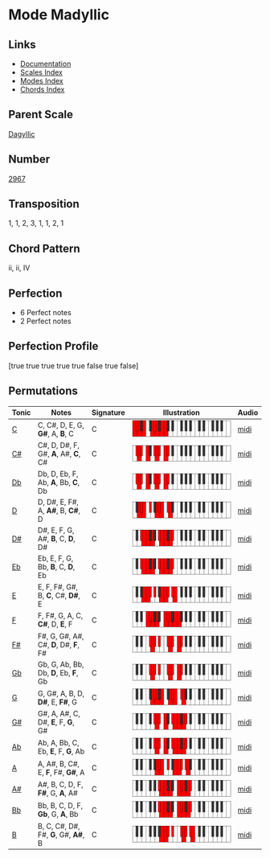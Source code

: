# Mode Madyllic

## Links

- [Documentation](README.md)
- [Scales Index](Scales.md)
- [Modes Index](Modes.md)
- [Chords Index](Chords.md)

## Parent Scale

[Dagyllic](ScaleDagyllic.md)

## Number

[2967](https://ianring.com/musictheory/scales/2967)

## Transposition

1, 1, 2, 3, 1, 1, 2, 1

## Chord Pattern

ii, ii, IV

## Perfection

- 6 Perfect notes
- 2 Perfect notes

## Perfection Profile

[true true true true true false true false]

## Permutations

| Tonic | Notes | Signature | Illustration | Audio |
|-------|-------|-----------|--------------|-------|
| [C](ModeCNaturalMadyllic.md) | C, C#, D, E, G, **G#**, A, **B**, C | C | ![CNaturalMadyllic](ModeCNaturalMadyllic.png) | [midi](https://github.com/edipermadi/music/blob/main/docs/ModeCNaturalMadyllic.mid?raw=true) |
| [C#](ModeCSharpMadyllic.md) | C#, D, D#, F, G#, **A**, A#, **C**, C# | C | ![CSharpMadyllic](ModeCSharpMadyllic.png) | [midi](https://github.com/edipermadi/music/blob/main/docs/ModeCSharpMadyllic.mid?raw=true) |
| [Db](ModeDFlatMadyllic.md) | Db, D, Eb, F, Ab, **A**, Bb, **C**, Db | C | ![DFlatMadyllic](ModeDFlatMadyllic.png) | [midi](https://github.com/edipermadi/music/blob/main/docs/ModeDFlatMadyllic.mid?raw=true) |
| [D](ModeDNaturalMadyllic.md) | D, D#, E, F#, A, **A#**, B, **C#**, D | C | ![DNaturalMadyllic](ModeDNaturalMadyllic.png) | [midi](https://github.com/edipermadi/music/blob/main/docs/ModeDNaturalMadyllic.mid?raw=true) |
| [D#](ModeDSharpMadyllic.md) | D#, E, F, G, A#, **B**, C, **D**, D# | C | ![DSharpMadyllic](ModeDSharpMadyllic.png) | [midi](https://github.com/edipermadi/music/blob/main/docs/ModeDSharpMadyllic.mid?raw=true) |
| [Eb](ModeEFlatMadyllic.md) | Eb, E, F, G, Bb, **B**, C, **D**, Eb | C | ![EFlatMadyllic](ModeEFlatMadyllic.png) | [midi](https://github.com/edipermadi/music/blob/main/docs/ModeEFlatMadyllic.mid?raw=true) |
| [E](ModeENaturalMadyllic.md) | E, F, F#, G#, B, **C**, C#, **D#**, E | C | ![ENaturalMadyllic](ModeENaturalMadyllic.png) | [midi](https://github.com/edipermadi/music/blob/main/docs/ModeENaturalMadyllic.mid?raw=true) |
| [F](ModeFNaturalMadyllic.md) | F, F#, G, A, C, **C#**, D, **E**, F | C | ![FNaturalMadyllic](ModeFNaturalMadyllic.png) | [midi](https://github.com/edipermadi/music/blob/main/docs/ModeFNaturalMadyllic.mid?raw=true) |
| [F#](ModeFSharpMadyllic.md) | F#, G, G#, A#, C#, **D**, D#, **F**, F# | C | ![FSharpMadyllic](ModeFSharpMadyllic.png) | [midi](https://github.com/edipermadi/music/blob/main/docs/ModeFSharpMadyllic.mid?raw=true) |
| [Gb](ModeGFlatMadyllic.md) | Gb, G, Ab, Bb, Db, **D**, Eb, **F**, Gb | C | ![GFlatMadyllic](ModeGFlatMadyllic.png) | [midi](https://github.com/edipermadi/music/blob/main/docs/ModeGFlatMadyllic.mid?raw=true) |
| [G](ModeGNaturalMadyllic.md) | G, G#, A, B, D, **D#**, E, **F#**, G | C | ![GNaturalMadyllic](ModeGNaturalMadyllic.png) | [midi](https://github.com/edipermadi/music/blob/main/docs/ModeGNaturalMadyllic.mid?raw=true) |
| [G#](ModeGSharpMadyllic.md) | G#, A, A#, C, D#, **E**, F, **G**, G# | C | ![GSharpMadyllic](ModeGSharpMadyllic.png) | [midi](https://github.com/edipermadi/music/blob/main/docs/ModeGSharpMadyllic.mid?raw=true) |
| [Ab](ModeAFlatMadyllic.md) | Ab, A, Bb, C, Eb, **E**, F, **G**, Ab | C | ![AFlatMadyllic](ModeAFlatMadyllic.png) | [midi](https://github.com/edipermadi/music/blob/main/docs/ModeAFlatMadyllic.mid?raw=true) |
| [A](ModeANaturalMadyllic.md) | A, A#, B, C#, E, **F**, F#, **G#**, A | C | ![ANaturalMadyllic](ModeANaturalMadyllic.png) | [midi](https://github.com/edipermadi/music/blob/main/docs/ModeANaturalMadyllic.mid?raw=true) |
| [A#](ModeASharpMadyllic.md) | A#, B, C, D, F, **F#**, G, **A**, A# | C | ![ASharpMadyllic](ModeASharpMadyllic.png) | [midi](https://github.com/edipermadi/music/blob/main/docs/ModeASharpMadyllic.mid?raw=true) |
| [Bb](ModeBFlatMadyllic.md) | Bb, B, C, D, F, **Gb**, G, **A**, Bb | C | ![BFlatMadyllic](ModeBFlatMadyllic.png) | [midi](https://github.com/edipermadi/music/blob/main/docs/ModeBFlatMadyllic.mid?raw=true) |
| [B](ModeBNaturalMadyllic.md) | B, C, C#, D#, F#, **G**, G#, **A#**, B | C | ![BNaturalMadyllic](ModeBNaturalMadyllic.png) | [midi](https://github.com/edipermadi/music/blob/main/docs/ModeBNaturalMadyllic.mid?raw=true) |
